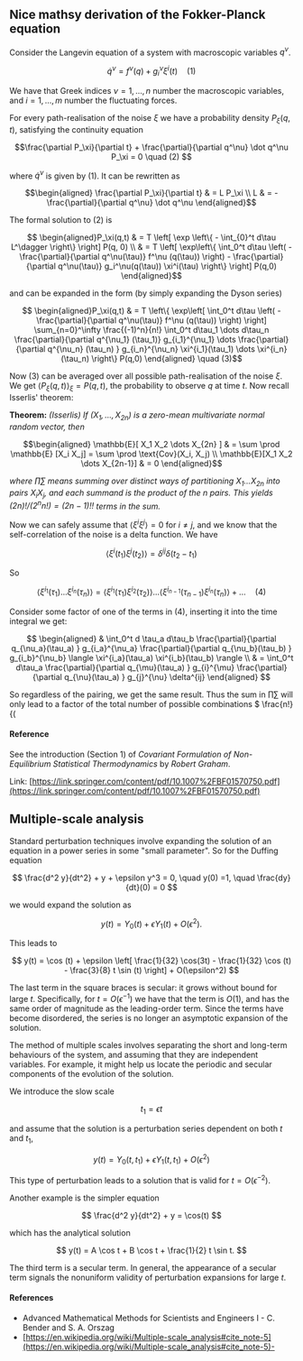 ## Nice mathsy derivation of the Fokker-Planck equation

Consider the Langevin equation of a system with macroscopic variables $q^\nu$.

$$ \dot q^\nu = f^\nu(q) + g_i^\nu \xi^i (t)  \quad (1)$$

We have that Greek indices $\nu=1, \dots, n$ number the macroscopic variables, and $i=1, \dots, m$ number the fluctuating forces.

For every path-realisation of the noise $\xi$ we have a probability density $P_\xi(q,t)$, satisfying the continuity equation

$$\frac{\partial P_\xi}{\partial t} + \frac{\partial}{\partial q^\nu} \dot q^\nu P_\xi = 0 \quad (2) $$

where $\dot q^\nu$ is given by (1). It can be rewritten as

$$\begin{aligned}
\frac{\partial P_\xi}{\partial t}  & = L P_\xi \\
L & = - \frac{\partial}{\partial q^\nu} \dot q^\nu 
\end{aligned}$$

The formal solution to (2) is

$$ \begin{aligned}P_\xi(q,t) & = T \left[ \exp \left\{ - \int_{0}^t d\tau L^\dagger \right\} \right] P(q, 0) \\
& = T \left[ \exp\left\{ \int_0^t d\tau \left( - \frac{\partial}{\partial q^\nu(\tau)} f^\nu (q(\tau)) \right) - \frac{\partial}{\partial q^\nu(\tau)} g_i^\nu(q(\tau)) \xi^i(\tau) \right\} \right] P(q,0) \end{aligned}$$

and can be expanded in the form (by simply expanding the Dyson series)

$$ \begin{aligned}P_\xi(q,t) & = T \left\{ \exp\left[ \int_0^t d\tau \left( - \frac{\partial}{\partial q^\nu(\tau)} f^\nu (q(\tau)) \right) \right] \sum_{n=0}^\infty  \frac{(-1)^n}{n!} \int_0^t d\tau_1 \dots d\tau_n \frac{\partial}{\partial q^{\nu_1} (\tau_1)} g_{i_1}^{\nu_1}  \dots \frac{\partial}{\partial q^{\nu_n} (\tau_n) } g_{i_n}^{\nu_n} \xi^{i_1}(\tau_1) \dots \xi^{i_n}(\tau_n) \right\} P(q,0) \end{aligned} \quad (3)$$

Now (3) can be averaged over all possible path-realisation of the noise $\xi$. We get $\langle P_\xi (q, t) \rangle_\xi = P(q,t)$, the probability to observe $q$ at time $t$. Now recall Isserlis' theorem:

**Theorem:** <i>(Isserlis) If $(X_1, \dots, X_{2n})$ is a zero-mean multivariate normal random vector, then</i>

$$\begin{aligned}
\mathbb{E}[ X_1 X_2 \dots X_{2n} ] & = \sum \prod \mathbb{E} [X_i X_j] = \sum \prod \text{Cov}(X_i, X_j) \\
\mathbb{E}[X_1 X_2 \dots X_{2n-1}] & = 0
\end{aligned}$$

<i>where $\prod \sum$ means summing over distinct ways of partitioning $X_1 \dots X_{2n}$ into pairs $X_i X_j$, and each summand is the product of the $n$ pairs. This yields $(2n)! / (2^n n!) = (2n - 1)!!$ terms in the sum.</i>

Now we can safely assume that $\langle \xi^i \xi^j \rangle = 0$ for $i\neq j$, and we know that the self-correlation of the noise is a delta function. We have

$$\langle \xi^i (t_1) \xi^j (t_2) \rangle = \delta^{ij} \delta(t_2 - t_1)$$

So

$$
\langle \xi^{i_1} (\tau_1) \dots \xi^{i_n}(\tau_n)\rangle = \langle \xi^{i_1} (\tau_1) \xi^{i_2} (\tau_2) \rangle \dots \langle \xi^{i_{n-1}} (\tau_{n-1}) \xi^{i_n} (\tau_n) \rangle + \dots \quad (4)
$$

Consider some factor of one of the terms in (4), inserting it into the time integral we get:

$$ \begin{aligned}
& \int_0^t d \tau_a d\tau_b  \frac{\partial}{\partial q_{\nu_a}(\tau_a) } g_{i_a}^{\nu_a} \frac{\partial}{\partial q_{\nu_b}(\tau_b) } g_{i_b}^{\nu_b} \langle \xi^{i_a}(\tau_a) \xi^{i_b}(\tau_b) \rangle \\
& = \int_0^t d\tau_a \frac{\partial}{\partial q_{\mu}(\tau_a) } g_{i}^{\mu} \frac{\partial}{\partial q_{\nu}(\tau_a) } g_{j}^{\nu} \delta^{ij}
\end{aligned} $$

So regardless of the pairing, we get the same result. Thus the sum in $\prod \sum$ will only lead to a factor of the total number of possible combinations $ \frac{n!}{(

#### Reference

See the introduction (Section 1) of *Covariant Formulation of Non-Equilibrium Statistical Thermodynamics* by *Robert Graham*.

Link: [https://link.springer.com/content/pdf/10.1007%2FBF01570750.pdf](https://link.springer.com/content/pdf/10.1007%2FBF01570750.pdf)

## Multiple-scale analysis

Standard perturbation techniques involve expanding the solution of an equation in a power series in some "small parameter". So for the Duffing equation

$$ \frac{d^2 y}{dt^2} + y + \epsilon y^3 = 0, \quad y(0) =1, \quad \frac{dy}{dt}(0) = 0 $$

we would expand the solution as

$$ y(t) = Y_0(t) + \epsilon Y_1(t) + O(\epsilon^2). $$

This leads to

$$ y(t) = \cos (t) + \epsilon \left[ \frac{1}{32} \cos(3t) - \frac{1}{32} \cos (t) - \frac{3}{8} t \sin (t) \right] + O(\epsilon^2) $$

The last term in the square braces is secular: it grows without bound for large $t$. Specifically, for $t = O(\epsilon^{-1})$ we have that the term is $O(1)$, and has the same order of magnitude as the leading-order term. Since the terms have become disordered, the series is no longer an asymptotic expansion of the solution.

The method of multiple scales involves separating the short and long-term behaviours of the system, and assuming that they are independent variables. For example, it might help us locate the periodic and secular components of the evolution of the solution.

We introduce the slow scale

$$ t_1 = \epsilon t $$

and assume that the solution is a perturbation series dependent on both $t$ and $t_1$,

$$ y(t) = Y_0(t, t_1) + \epsilon Y_1(t, t_1) + O(\epsilon^2 ) $$ 

This type of perturbation leads to a solution that is valid for $t=O(\epsilon^{-2})$.

Another example is the simpler equation

$$ \frac{d^2 y}{dt^2} + y = \cos(t) $$

which has the analytical solution

$$ y(t) = A \cos t + B \cos t + \frac{1}{2} t \sin t. $$

The third term is a secular term. In general, the appearance of a secular term signals the nonuniform validity of perturbation expansions for large $t$.

#### References

- Advanced Mathematical Methods for Scientists and Engineers I - C. Bender and S. A. Orszag
- [https://en.wikipedia.org/wiki/Multiple-scale_analysis#cite_note-5](https://en.wikipedia.org/wiki/Multiple-scale_analysis#cite_note-5)- 
<!--stackedit_data:
eyJoaXN0b3J5IjpbLTE4MjU3Nzk4OTcsODI5Mjk5NzcxLC0xMj
IxMDI2ODIyLDEyNjMzNTY3ODAsLTEzNzgxMjI0NDUsODUwODY0
MjYsMTAwNzA2MTEzNV19
-->